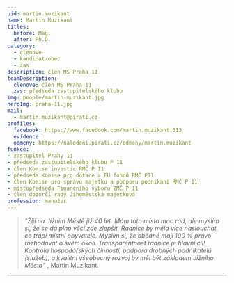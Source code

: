 ```yaml
---
uid: martin.muzikant
name: Martin Muzikant
titles:
  before: Mag.
  after: Ph.D.
category:
  - clenove
  - kandidat-obec
  - zas
description: člen MS Praha 11
teamDescription:
  clenove: člen MS Praha 11
  zas: předseda zastupitelského klubu
img: people/martin-muzikant.jpg
heroImg: praha-11.jpg
mail:
  - martin.muzikant@pirati.cz
profiles:
  facebook: https://www.facebook.com/martin.muzikant.313
  evidence: 
  odmeny: https://nalodeni.pirati.cz/odmeny/martin.muzikant
funkce: 
- zastupitel Prahy 11
- předseda zastupitelského klubu P 11
- člen Komise investic RMČ P 11
- předseda Komise pro dotace a EU fondů RMČ P11
- člen Komise pro správu majetku a podporu podnikání RMČ P 11
- místopředseda Finančního výboru ZMČ P 11
- člen dozorčí rady Jihoměstská majetková 
profession: manažer
---
```


>*"Žiji na Jižním Městě již 40 let. Mám toto místo moc rád, ale myslím si, že se dá plno věcí zde zlepšit. Radnice by měla více naslouchat, co trápí místní obyvatele. Myslím si, že občané mají 100 % právo rozhodovat o svém okolí. Transparentnost radnice je hlavní cíl! Kontrola hospodářských činností, podpora drobných podnikatelů (služeb), a kvalitní všeobecný rozvoj by měl být základem Jižního Města"* , Martin Muzikant.


---
